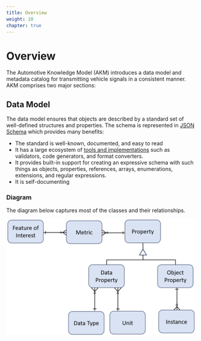 ```yaml
---
title: Overview
weight: 10
chapter: true
---
```


# Overview
The Automotive Knowledge Model (AKM) introduces a data model and metadata catalog for transmitting vehicle signals in a consistent manner.  AKM comprises two major sections:
## Data Model
The data model ensures that objects are described by a standard set of well-defined structures and properties.  The schema is represented in [JSON Schema](https://json-schema.org/) which provides many benefits:

 - The standard is well-known, documented, and easy to read
 - It has a large ecosystem of [tools and implementations](https://json-schema.org/implementations) such as validators, code generators, and format converters.
 - It provides built-in support for creating an expressive schema with such things as objects, properties, references, arrays,  enumerations, extensions, and regular expressions.
 - It is self-documenting

 ### Diagram
 The diagram below captures most of the classes and their relationships.

![alt text](images/Model.PNG "Data Model")


